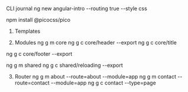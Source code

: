 CLI journal 
ng new angular-intro --routing true --style css

npm install @picocss/pico

1. Templates

2. Modules
ng g m core
ng g c core/header --export
ng g c core/title

ng g c core/footer --export

ng g m shared
ng g c shared/reloading --export

3. Router
ng g m about --route=about --module=app
ng g m contact --route=contact --module=app
ng g c contact --type=page
